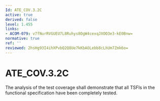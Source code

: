 ```yaml
---
Id: ATE_COV.3.2C
active: true
derived: false
level: 1.455
links:
- ACOM-079: v7fNurRVGUEU7L8Ruhys8OgW4cexqJXOO3e3-kE0Bnw=
normative: true
ref: ''
reviewed: 2hsHg93I4ihXPvbQ2Q8Ue7kKbAOLebb8cLhUm7Zmk6o=
---
```


# ATE_COV.3.2C

The analysis of the test coverage shall demonstrate that all TSFIs in the functional specification have been completely tested.